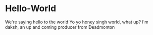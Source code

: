 # Hello-World
We're saying hello to the world
Yo yo honey singh world, what up?
I'm daksh, an up and coming producer from Deadmonton
